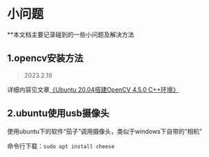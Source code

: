 # 小问题

**本文档主要记录碰到的一些小问题及解决方法

## 1.opencv安装方法
> 2023.2.19

详细内容见文章[《Ubuntu 20.04搭建OpenCV 4.5.0 C++环境》](https://blog.csdn.net/weixin_44796670/article/details/115900538)

## 2.ubuntu使用usb摄像头
使用ubuntu下的软件“茄子”调用摄像头，类似于windows下自带的“相机”

命令行下载：`sudo apt install cheese`